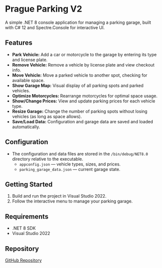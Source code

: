 # Prague Parking V2

A simple .NET 8 console application for managing a parking garage, built with C# 12 and Spectre.Console for interactive UI.

## Features

- **Park Vehicle:** Add a car or motorcycle to the garage by entering its type and license plate.
- **Remove Vehicle:** Remove a vehicle by license plate and view checkout info.
- **Move Vehicle:** Move a parked vehicle to another spot, checking for available space.
- **Show Garage Map:** Visual display of all parking spots and parked vehicles.
- **Optimize Motorcycles:** Rearrange motorcycles for optimal space usage.
- **Show/Change Prices:** View and update parking prices for each vehicle type.
- **Resize Garage:** Change the number of parking spots without losing vehicles (as long as space allows).
- **Save/Load Data:** Configuration and garage data are saved and loaded automatically.

## Configuration

- The configuration and data files are stored in the `/bin/debug/NET8.0` directory relative to the executable.
    - `appconfig.json` — vehicle types, sizes, and prices.
    - `parking_garage_data.json` — current garage state.

## Getting Started

1. Build and run the project in Visual Studio 2022.
2. Follow the interactive menu to manage your parking garage.

## Requirements

- .NET 8 SDK
- Visual Studio 2022

## Repository

[GitHub Repository](https://github.com/PavlosKats/Prague_Park_v2)
